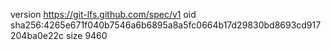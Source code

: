 version https://git-lfs.github.com/spec/v1
oid sha256:4265e671f040b7546a6b6895a8a5fc0664b17d29830bd8693cd917204ba0e22c
size 9460
